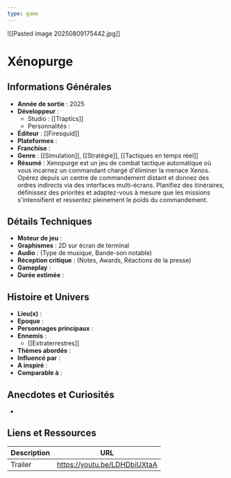 ```yaml
---
type: game
---
```

![[Pasted image 20250809175442.jpg]]
# Xénopurge

## Informations Générales

- **Année de sortie** : 2025
- **Développeur** : 
	- Studio : [[Traptics]]
	- Personnalités : 
- **Éditeur** : [[Firesquid]]
- **Plateformes** : 
- **Franchise** : 
- **Genre** : [[Simulation]], [[Stratégie]], [[Tactiques en temps réel]]
- **Résumé** : Xenopurge est un jeu de combat tactique automatique où vous incarnez un commandant chargé d'éliminer la menace Xenos. Opérez depuis un centre de commandement distant et donnez des ordres indirects via des interfaces multi-écrans. Planifiez des itinéraires, définissez des priorités et adaptez-vous à mesure que les missions s'intensifient et ressentez pleinement le poids du commandement.

## Détails Techniques
- **Moteur de jeu** : 
- **Graphismes** : 2D sur écran de terminal
- **Audio** : (Type de musique, Bande-son notable)
- **Réception critique** : (Notes, Awards, Réactions de la presse)
- **Gameplay** :
- **Durée estimée** : 

## Histoire et Univers
- **Lieu(x)** : 
- **Epoque** : 
- **Personnages principaux** : 
- **Ennemis** : 
	- [[Extraterrestres]]
- **Thèmes abordés** : 
- **Influencé par** :
- **A inspiré** : 
- **Comparable à** :
## Anecdotes et Curiosités
- 
## Liens et Ressources

| Description | URL                          |
| ----------- | ---------------------------- |
| Trailer     | https://youtu.be/LDHDbiUXtaA |
